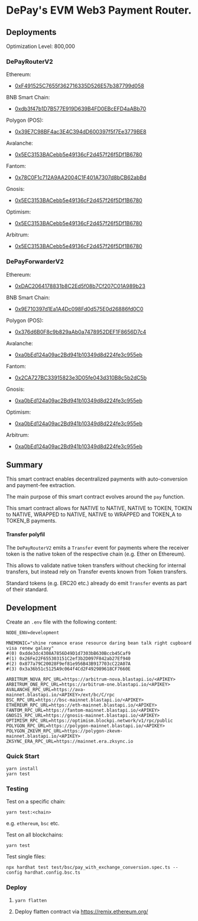 # DePay's EVM Web3 Payment Router.

## Deployments

Optimization Level: 800,000

### DePayRouterV2

Ethereum:
- [0xF491525C7655f362716335D526E57b387799d058](https://etherscan.io/address/0xF491525C7655f362716335D526E57b387799d058)

BNB Smart Chain:
- [0xdb3f47b1D7B577E919D639B4FD0EBcEFD4aABb70](https://bscscan.com/address/0xdb3f47b1D7B577E919D639B4FD0EBcEFD4aABb70)

Polygon (POS):
- [0x39E7C98BF4ac3E4C394dD600397f5f7Ee3779BE8](https://polygonscan.com/address/0x39E7C98BF4ac3E4C394dD600397f5f7Ee3779BE8)

Avalanche:
- [0x5EC3153BACebb5e49136cF2d457f26f5Df1B6780](https://snowtrace.io/address/0x5EC3153BACebb5e49136cF2d457f26f5Df1B6780)

Fantom:
- [0x78C0F1c712A9AA2004C1F401A7307d8bCB62abBd](https://ftmscan.com/address/0x78C0F1c712A9AA2004C1F401A7307d8bCB62abBd)

Gnosis:
- [0x5EC3153BACebb5e49136cF2d457f26f5Df1B6780](https://gnosisscan.io/address/0x5EC3153BACebb5e49136cF2d457f26f5Df1B6780)

Optimism:
- [0x5EC3153BACebb5e49136cF2d457f26f5Df1B6780](https://optimistic.etherscan.io/address/0x5EC3153BACebb5e49136cF2d457f26f5Df1B6780)

Arbitrum:
- [0x5EC3153BACebb5e49136cF2d457f26f5Df1B6780](https://arbiscan.io/address/0x5EC3153BACebb5e49136cF2d457f26f5Df1B6780)

### DePayForwarderV2

Ethereum:
- [0xDAC2064178831b8C2Ed5f08b7Cf207C01A989b23](https://etherscan.io/address/0xDAC2064178831b8C2Ed5f08b7Cf207C01A989b23)

BNB Smart Chain:
- [0x9E710397d1Ea1A4Dc098Fd0d575E0d26886fd0C0](https://bscscan.com/address/0x9E710397d1Ea1A4Dc098Fd0d575E0d26886fd0C0)

Polygon (POS):
- [0x376d6B0F8c9b829aAb0a7478952DEF1F8656D7c4](https://polygonscan.com/address/0x376d6B0F8c9b829aAb0a7478952DEF1F8656D7c4)

Avalanche:
- [0xa0bEd124a09ac2Bd941b10349d8d224fe3c955eb](https://snowtrace.io/address/0xa0bEd124a09ac2Bd941b10349d8d224fe3c955eb)

Fantom:
- [0x2CA727BC33915823e3D05fe043d310B8c5b2dC5b](https://ftmscan.com/address/0x2CA727BC33915823e3D05fe043d310B8c5b2dC5b)

Gnosis:
- [0xa0bEd124a09ac2Bd941b10349d8d224fe3c955eb](https://gnosisscan.io/address/0xa0bEd124a09ac2Bd941b10349d8d224fe3c955eb)

Optimism: 
- [0xa0bEd124a09ac2Bd941b10349d8d224fe3c955eb](https://optimistic.etherscan.io/address/0xa0bEd124a09ac2Bd941b10349d8d224fe3c955eb)

Arbitrum:
- [0xa0bEd124a09ac2Bd941b10349d8d224fe3c955eb](https://arbiscan.io/address/0xa0bEd124a09ac2Bd941b10349d8d224fe3c955eb)

## Summary

This smart contract enables decentralized payments with auto-conversion and payment-fee extraction.

The main purpose of this smart contract evolves around the `pay` function.

This smart contract allows for NATIVE to NATIVE, NATIVE to TOKEN, TOKEN to NATIVE, WRAPPED to NATIVE, NATIVE to WRAPPED and TOKEN_A to TOKEN_B payments.

#### Transfer polyfil

The `DePayRouterV2` emits a `Transfer` event for payments where the receiver token is the native token of the respective chain (e.g. Ether on Ethereum).

This allows to validate native token transfers without checking for internal transfers, but instead rely on Transfer events known from Token transfers.

Standard tokens (e.g. ERC20 etc.) already do emit `Transfer` events as part of their standard.

## Development

Create an `.env` file with the following content:
```
NODE_ENV=development

MNEMONIC="shine romance erase resource daring bean talk right cupboard visa renew galaxy"
#(0) 0xdde3dc4308A7856D49D1d7303bB630Bccb45Caf9
#(1) 0x26Fe22F655303151C2ef3b2D097F842ab27Ef940
#(2) 0x877a79C20028F9ef81e956B43B917703cC22A07A
#(3) 0x3a36b51c5125A9c064f4Cd2F492989618CF7660E

ARBITRUM_NOVA_RPC_URL=https://arbitrum-nova.blastapi.io/<APIKEY>
ARBITRUM_ONE_RPC_URL=https://arbitrum-one.blastapi.io/<APIKEY>
AVALANCHE_RPC_URL=https://ava-mainnet.blastapi.io/<APIKEY>/ext/bc/C/rpc
BSC_RPC_URL=https://bsc-mainnet.blastapi.io/<APIKEY>
ETHEREUM_RPC_URL=https://eth-mainnet.blastapi.io/<APIKEY>
FANTOM_RPC_URL=https://fantom-mainnet.blastapi.io/<APIKEY>
GNOSIS_RPC_URL=https://gnosis-mainnet.blastapi.io/<APIKEY>
OPTIMISM_RPC_URL=https://optimism.blockpi.network/v1/rpc/public
POLYGON_RPC_URL=https://polygon-mainnet.blastapi.io/<APIKEY>
POLYGON_ZKEVM_RPC_URL=https://polygon-zkevm-mainnet.blastapi.io/<APIKEY>
ZKSYNC_ERA_RPC_URL=https://mainnet.era.zksync.io
```

### Quick Start

```
yarn install
yarn test
```

### Testing

Test on a specific chain:
```
yarn test:<chain>
```

e.g. `ethereum`, `bsc` etc.

Test on all blockchains:

```
yarn test
```

Test single files:

```
npx hardhat test test/bsc/pay_with_exchange_conversion.spec.ts --config hardhat.config.bsc.ts
```

### Deploy

1. `yarn flatten`

2. Deploy flatten contract via https://remix.ethereum.org/

